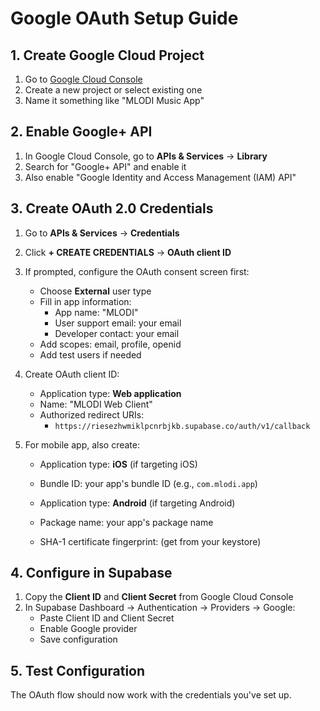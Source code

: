 # Google OAuth Setup Guide

## 1. Create Google Cloud Project

1. Go to [Google Cloud Console](https://console.cloud.google.com/)
2. Create a new project or select existing one
3. Name it something like "MLODI Music App"

## 2. Enable Google+ API

1. In Google Cloud Console, go to **APIs & Services** → **Library**
2. Search for "Google+ API" and enable it
3. Also enable "Google Identity and Access Management (IAM) API"

## 3. Create OAuth 2.0 Credentials

1. Go to **APIs & Services** → **Credentials**
2. Click **+ CREATE CREDENTIALS** → **OAuth client ID**
3. If prompted, configure the OAuth consent screen first:
   - Choose **External** user type
   - Fill in app information:
     - App name: "MLODI"
     - User support email: your email
     - Developer contact: your email
   - Add scopes: email, profile, openid
   - Add test users if needed

4. Create OAuth client ID:
   - Application type: **Web application**
   - Name: "MLODI Web Client"
   - Authorized redirect URIs: 
     - `https://riesezhwmiklpcnrbjkb.supabase.co/auth/v1/callback`

5. For mobile app, also create:
   - Application type: **iOS** (if targeting iOS)
   - Bundle ID: your app's bundle ID (e.g., `com.mlodi.app`)
   
   - Application type: **Android** (if targeting Android)
   - Package name: your app's package name
   - SHA-1 certificate fingerprint: (get from your keystore)

## 4. Configure in Supabase

1. Copy the **Client ID** and **Client Secret** from Google Cloud Console
2. In Supabase Dashboard → Authentication → Providers → Google:
   - Paste Client ID and Client Secret
   - Enable Google provider
   - Save configuration

## 5. Test Configuration

The OAuth flow should now work with the credentials you've set up.

